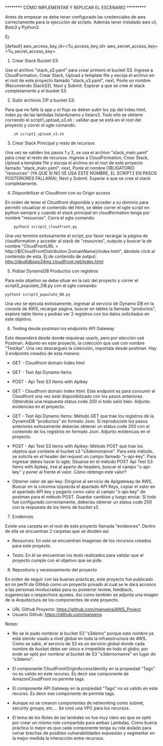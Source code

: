********  CÓMO IMPLEMENTAR Y REPLICAR EL ESCENARIO *********

Antes de empezar se debe tener configurado las credenciales de aws correctamente para la ejecución de scripts. Además tener instalado aws cli, Boto3 y Python3.
 
Ej: 

[default]
aws_access_key_id=<Tu_access_key_id>
aws_secret_access_key=<Tu_secret_access_key>

1. Crear Stack Bucket S3: 

Use el archivo "stack_s3.yaml" para crear primero el bucket S3. Ingrese a CloudFormation, Crear Stack, Upload a template file y escoja el archivo en el root de este proyecto llamado "stack_s3.yaml", next, Ponle un nombre (Recomiendo StackS3), Next y Submit. 
Esperar a que se cree el stack completamente y el bucket S3.


2. Subir archivos ZIP a bucket S3:

Para que no falle la app y el flujo se deben subir los zip del index.html, index.py de las lambdas listardynamo y listars3. Todo ello se obtiene corriendo el script1_upload_s3.sh ; validar que se está en el root del proyecto y correr el sgte comando:

        sh script1_upload_s3.sh


3. Crear Stack Principal y resto de recursos

Una vez se validen los pasos 1 y 2, se usa el archivo "stack_main.yaml" para crear el resto de recursos. Ingrese a CloudFormation, Crear Stack, Upload a template file y escoja el archivo en el root de este proyecto llamado "stack_main.yaml", next, Ponle el nombre OBLIGATORIO "resources" (YA QUE SI NO SE USA ESTE NOMBRE, EL SCRIPT2 EN PASOS POSTERIORES FALLARÍA), Next y Submit. 
Esperar a que se cree el stack completamente.


4. Disponibilizar el Cloudfront con su Origin access

En orden de tener el Cloudfront disponible y acceder a su dominio para permitir visualizar el contenido del html, se debe correr el sgte script en python siempre y cuando el stack principal en cloudformation tenga por nombre "resources". Corra el sgte comando: 

        python3 script2_cloudfront.py

Una vez termine exitosamente el script, por favor recargar la página de cloudformation y acceder al stack de "resources", outputs y buscar la de nombre "CloudFrontURL = http://${CloudFrontDistribution.DomainName}/index.html", dándole click al contenido de esta. Ej de contenido de output: http://dpu6dbsps34mz.cloudfront.net/index.html       
        

5. Poblar DynamoDB Productos con registros

Para este objetivo se debe situar en la raíz del proyecto y correr el script3_populate_DB.py con el sgte comando: 

    python3 script3_populate_DB.py

Una vez se ejecuta exitosamente, ingresar al servicio de Dynamo DB en la consola de AWS, recargar página, buscar en tables la llamada "productos", explore table Items y podrás ver 2 registros con los datos solicitados en este objetivo.


6. Testing desde postman los endpoints API Gateway

Esto dependerá desde donde requieras usarlo, pero por elección usé Postman. Adjunto en este proyecto, la colección que usé con nombre "TestApi". Una vez descargues la colección, importala desde postman. Hay 3 endpoints creados de esta manera:

 * GET - Cloudfront domain Index html 
 * GET - Test Api Dynamo Items
 * POST - Api Test S3 Items with Apikey

* GET - Cloudfront domain Index html: Este endpoint es para consumir el Cloudfront una vez esté disponibilizado con los pasos anteriores. Obtendrás una respuesta status code 200 si todo salió bien. Adjunto evidencias en el proyecto. 

 * GET - Test Api Dynamo Items: Método GET que trae los registros de la DynamoDB "productos" en formato Json. Si reproduciste los pasos anteriores exitosamente deberías obtener un status code 200 con el contenido de los registros en formato Json. Adjunto evidencias en el proyecto.

* POST - Api Test S3 Items with Apikey: Método POST que trae los objetos que contiene el bucket s3 "s3demomanve". Para este método, se solicita en el header del request un campo llamado "x-api-key". Para ingresar debes hacer lo sgte; Situarse en el método POST Api Test S3 Items with Apikey, irse al aparto de headers, buscar el campo "x-api-key" y poner al frente el valor. Cómo obtengo este valor?

* Obtener valor de api-key: Dirigirse al servicio de Apigateway de AWS, Buscar en la columna izquierda el apartado API Keys, copiar el valor en el apartado API key y pegarlo como valor al campo "x-api-key" de postman para el método POST. Guardar cambios y luego enviar. 
Si todo fue configurado correctamente, deberías obtener un status code 200 con la respuesta de los items de bucket s3. 


7. Evidences

Existe una carpeta en el root de este proyecto llamada "evidences". Dentro de ella se encuentran 2 carpetas que se dividen así.

 * Resources: En este se encuentran imagenes de los recursos creados para este proyecto.

 * Tests: En él se encuentran los tests realizados para validar que el proyecto cumple con el objetivo que se pide.


8. Repositorio y versionamiento del proyecto

En orden de seguir con las buenas prácticas, este proyecto fue publicado en mi perfil de GitHub como un proyecto privado al cual se le dará accesos a las personas involucradas para su posterior review, feedback, sugerencias o respectivos ajustes. Así como también se adjunta una imagen de la Arquitectura de los componentes de este proyecto.

 * URL Github Proyecto: https://github.com/manveira/AWS_Project
 * Usuario Github: https://github.com/manveira


Notes: 

* No se le pudo nombrar al bucket S3 "s3demo" porque este nombre ya está siendo usado a nivel global en toda la infraestructura de AWS. Como se sabe, el servicio de S3 es un servicio global donde cada nombre de bucket debe ser único e irrepetible en todo el globo, por ende se optó por nombrar al bucket de S3 "s3demomanve" en lugar de "s3demo". 

* El componente CloudFrontOriginAccessIdentity en la propiedad "Tags" no es valido en este recurso. Es decir ese componente de AmazonCloudFront no permite tags.

* El componente API Gateway en la propiedad "Tags" no es valido en este recurso. Es decir ese componente de permite tags.

* Aunque no se crearon componentes de networking como subnet, security groups, etc.... Se creó una VPC para los recursos.

* El tema de los Roles de las lambdas no fue muy claro así que se optó por crear un mismo role compartido para ambas Lambdas. Cómo buena práctica lo mejor es que cada componente tenga su role aislado para cerrar brechas de posibles vulnerabilidades expuestas y segmentar en la mejor medida la interacción entre recursos.                            
